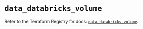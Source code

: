 # `data_databricks_volume`

Refer to the Terraform Registry for docs: [`data_databricks_volume`](https://registry.terraform.io/providers/databricks/databricks/1.70.0/docs/data-sources/volume).
